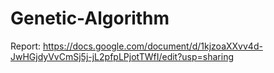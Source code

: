 # Genetic-Algorithm
Report: https://docs.google.com/document/d/1kjzoaXXvv4d-JwHGjdyVvCmSj5j-jL2pfpLPjotTWfI/edit?usp=sharing
